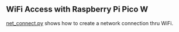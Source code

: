 ## WiFi Access with Raspberry Pi Pico W

[net_connect.py](net_connect.py) shows how to create a network connection thru WiFi.
